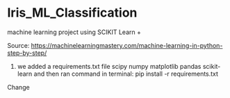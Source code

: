 # Iris_ML_Classification
machine learning project using SCIKIT Learn + 

Source: https://machinelearningmastery.com/machine-learning-in-python-step-by-step/

1. we added a requirements.txt file
scipy
numpy
matplotlib
pandas
scikit-learn
and then ran command in terminal:
pip install -r requirements.txt

Change
